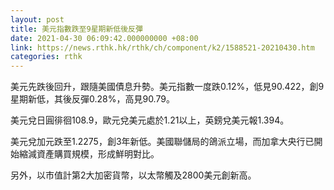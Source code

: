 ```yaml
---
layout: post
title: 美元指數跌至9星期新低後反彈
date: 2021-04-30 06:09:42.000000000 +08:00
link: https://news.rthk.hk/rthk/ch/component/k2/1588521-20210430.htm
categories: rthk
---
```


美元先跌後回升，跟隨美國債息升勢。美元指數一度跌0.12%，低見90.422，創9星期新低，其後反彈0.28%，高見90.79。

美元兌日圓徘徊108.9，歐元兌美元處於1.21以上，英鎊兌美元報1.394。

美元兌加元跌至1.2275，創3年新低。美國聯儲局的鴿派立場，而加拿大央行已開始縮減資產購買規模，形成鮮明對比。

另外，以市值計第2大加密貨幣，以太幣觸及2800美元創新高。
